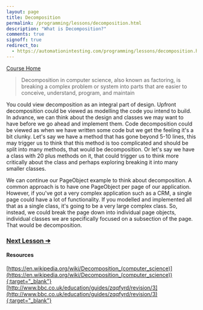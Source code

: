 ```yaml
---
layout: page
title: Decomposition
permalink: /programming/lessons/decomposition.html
description: "What is Decomposition?"
comments: true
signoff: true
redirect_to:
  - https://automationintesting.com/programming/lessons/decomposition.html
---
```

[Course Home](../course)

>Decomposition in computer science, also known as factoring, is breaking a complex problem or system into parts that are easier to conceive, understand, program, and maintain

You could view decomposition as an integral part of design. Upfront decomposition could be viewed as modelling the code you intend to build. In advance, we can think about the design and classes we may want to have before we go ahead and implement them. Code decomposition could be viewed as when we have written some code but we get the feeling it's a bit clunky. Let's say we have a method that has gone beyond 5-10 lines, this may trigger us to think that this method is too complicated and should be split into many methods, that would be decomposition. Or let's say we have a class with 20 plus methods on it, that could trigger us to think more critically about the class and perhaps exploring breaking it into many smaller classes.

We can continue our PageObject example to think about decomposition. A common approach is to have one PageObject per page of our application. However, if you've got a very complex application such as a CRM, a single page could have a lot of functionality. If you modelled and implemented all that as a single class, it's going to be a very large complex class. So, instead, we could break the page down into individual page objects, individual classes we are specifically focused on a subsection of the page. That would be decomposition.

### [Next Lesson &#10132;](../lessons/codecomments)

#### Resources
[https://en.wikipedia.org/wiki/Decomposition_(computer_science)](https://en.wikipedia.org/wiki/Decomposition_(computer_science)){:target="_blank"}  
[http://www.bbc.co.uk/education/guides/zqqfyrd/revision/3](http://www.bbc.co.uk/education/guides/zqqfyrd/revision/3){:target="_blank"}